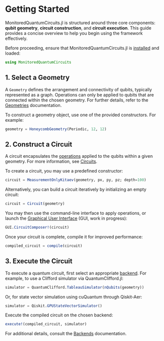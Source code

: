# Getting Started

MonitoredQuantumCircuits.jl is structured around three core components: **qubit geometry**, **circuit construction**, and **circuit execution**. This guide provides a concise overview to help you begin using the framework effectively.

Before proceeding, ensure that MonitoredQuantumCircuits.jl is [installed](/index.md) and loaded:

```julia
using MonitoredQuantumCircuits
```

## 1. Select a Geometry

A `Geometry` defines the arrangement and connectivity of qubits, typically represented as a graph. Operations can only be applied to qubits that are connected within the chosen geometry. For further details, refer to the [Geometries](/library/geometries.md) documentation.

To construct a geometry object, use one of the provided constructors. For example:

```julia
geometry = HoneycombGeometry(Periodic, 12, 12)
```

## 2. Construct a Circuit

A circuit encapsulates the [operations](/library/operations.md) applied to the qubits within a given geometry. For more information, see [Circuits](/library/circuits.md).

To create a circuit, you may use a predefined constructor:

```julia
circuit = MeasurementOnlyKitaev(geometry, px, py, pz; depth=100)
```

Alternatively, you can build a circuit iteratively by initializing an empty circuit:

```julia
circuit = Circuit(geometry)
```

You may then use the command-line interface to apply operations, or launch the [Graphical User Interface](/modules/gui.md) (GUI, work in progress):

```julia
GUI.CircuitComposer!(circuit)
```

Once your circuit is complete, compile it for improved performance:

```julia
compiled_circuit = compile(circuit)
```

## 3. Execute the Circuit

To execute a quantum circuit, first select an appropriate [backend](/library/backends.md). For example, to use a Clifford simulator via QuantumClifford.jl:

```julia
simulator = QuantumClifford.TableauSimulator(nQubits(geometry))
```

Or, for state vector simulation using cuQuantum through Qiskit-Aer:

```julia
simulator = Qiskit.GPUStateVectorSimulator()
```

Execute the compiled circuit on the chosen backend:

```julia
execute!(compiled_circuit, simulator)
```

For additional details, consult the [Backends](/library/backends.md) documentation.